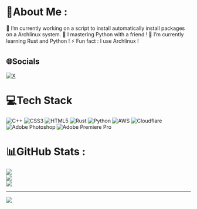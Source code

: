 # 💫About Me :
🔭 I’m currently working on a script to install automatically install packages on a Archlinux system.
🤝 I mastering Python with a friend !
🌱 I’m currently learning Rust and Python !
⚡ Fun fact : I use Archlinux !

## 🌐Socials
[![X](https://img.shields.io/badge/X-black.svg?logo=X&logoColor=white)](https://x.com/firebleudark)

# 💻Tech Stack
![C++](https://img.shields.io/badge/c++-%2300599C.svg?style=for-the-badge&logo=c%2B%2B&logoColor=white) ![CSS3](https://img.shields.io/badge/css3-%231572B6.svg?style=for-the-badge&logo=css3&logoColor=white) ![HTML5](https://img.shields.io/badge/html5-%23E34F26.svg?style=for-the-badge&logo=html5&logoColor=white) ![Rust](https://img.shields.io/badge/rust-%23000000.svg?style=for-the-badge&logo=rust&logoColor=white) ![Python](https://img.shields.io/badge/python-3670A0?style=for-the-badge&logo=python&logoColor=ffdd54) ![AWS](https://img.shields.io/badge/AWS-%23FF9900.svg?style=for-the-badge&logo=amazon-aws&logoColor=white) ![Cloudflare](https://img.shields.io/badge/Cloudflare-F38020?style=for-the-badge&logo=Cloudflare&logoColor=white) ![Adobe Photoshop](https://img.shields.io/badge/adobephotoshop-%2331A8FF.svg?style=for-the-badge&logo=adobephotoshop&logoColor=white) ![Adobe Premiere Pro](https://img.shields.io/badge/Adobe%20Premiere%20Pro-9999FF.svg?style=for-the-badge&logo=Adobe%20Premiere%20Pro&logoColor=white)
# 📊GitHub Stats :
![](https://github-readme-stats.vercel.app/api?username=Firebleu&theme=dark&hide_border=false&include_all_commits=true&count_private=true)<br/>
![](https://github-readme-streak-stats.herokuapp.com/?user=Firebleu&theme=dark&hide_border=false)<br/>
![](https://github-readme-stats.vercel.app/api/top-langs/?username=Firebleu&theme=dark&hide_border=false&include_all_commits=true&count_private=true&layout=compact)

---
[![](https://visitcount.itsvg.in/api?id=Firebleu&icon=0&color=0)](https://visitcount.itsvg.in)
